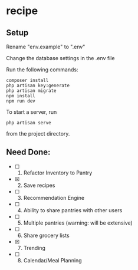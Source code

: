 # recipe

## Setup
Rename "env.example" to ".env"

Change the database settings in the .env file

Run the following commands:
```
composer install
php artisan key:generate
php artisan migrate
npm install
npm run dev
```


To start a server, run
```
php artisan serve
```
from the project directory.

## Need Done:

- [ ] 1. Refactor Inventory to Pantry
- [x] 2. Save recipes
- [ ] 3. Recommendation Engine
- [ ] 4. Ability to share pantries with other users
- [ ] 5. Multiple pantries (warning: will be extensive)
- [ ] 6. Share grocery lists
- [x] 7. Trending
- [ ] 8. Calendar/Meal Planning
